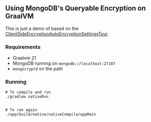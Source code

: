 ## Using MongoDB's Queryable Encryption on GraalVM

This is just a demo of based on the 
[ClientSideEncryptionAutoEncryptionSettingsTour](https://github.com/mongodb/mongo-java-driver/blob/master/driver-sync/src/examples/tour/ClientSideEncryptionAutoEncryptionSettingsTour.java).


### Requirements

  - Graalvm 21
  - MongoDB running on `mongodb://localhost:27107`
  - `mongocryptd` on the path

### Running

```shell
# To compile and run
./gradlew nativeRun


# To run again
./app/build/native/nativeCompile/appMain

```